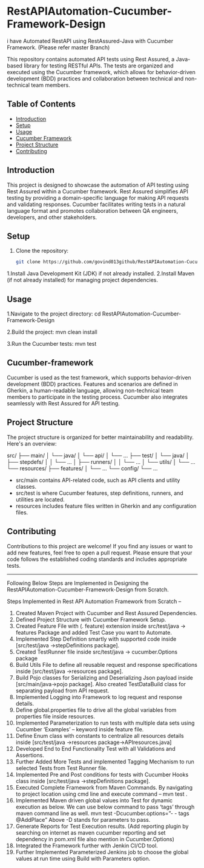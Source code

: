 # RestAPIAutomation-Cucumber-Framework-Design

i have Automated RestAPI using RestAssured-Java with Cucumber Framework. (Please refer master Branch)

This repository contains automated API tests using Rest Assured, a Java-based library for testing RESTful APIs. 
The tests are organized and executed using the Cucumber framework, which allows for behavior-driven development (BDD) practices and collaboration between technical and non-technical team members.

## Table of Contents

- [Introduction](#introduction)
- [Setup](#setup)
- [Usage](#usage)
- [Cucumber Framework](#cucumber-framework)
- [Project Structure](#project-structure)
- [Contributing](#contributing)

## Introduction

This project is designed to showcase the automation of API testing using Rest Assured within a Cucumber framework. Rest Assured simplifies API testing by providing a domain-specific language for making API requests and validating responses. 
Cucumber facilitates writing tests in a natural language format and promotes collaboration between QA engineers, developers, and other stakeholders.

## Setup

1. Clone the repository:

   ```bash
   git clone https://github.com/govind013github/RestAPIAutomation-Cucumber-Framework-Design.git

1.Install Java Development Kit (JDK) if not already installed.
2.Install Maven (if not already installed) for managing project dependencies.

## Usage
1.Navigate to the project directory:
cd RestAPIAutomation-Cucumber-Framework-Design

2.Build the project:
mvn clean install

3.Run the Cucumber tests:
mvn test

## Cucumber-framework
Cucumber is used as the test framework, which supports behavior-driven development (BDD) practices. Features and scenarios are defined in Gherkin, a human-readable language, allowing non-technical team members to participate in the testing process. Cucumber also integrates seamlessly with Rest Assured for API testing.

## Project Structure
The project structure is organized for better maintainability and readability. Here's an overview:


src/
├── main/
│   └── java/
│       └── api/
│           └── ...
├── test/
│   └── java/
│       ├── stepdefs/
│       │   └── ...
│       ├── runners/
│       │   └── ...
│       └── utils/
│           └── ...
└── resources/
    ├── features/
    │   └── ...
    └── config/
        └── ...

        
- src/main contains API-related code, such as API clients and utility classes.
- src/test is where Cucumber features, step definitions, runners, and utilities are located.
- resources includes feature files written in Gherkin and any configuration files.


## Contributing
Contributions to this project are welcome! If you find any issues or want to add new features, feel free to open a pull request. Please ensure that your code follows the established coding standards and includes appropriate tests.

--------------------------------------------------------------------------------------------------------------------------------------------------------------------------------------------------------------------------------------
Following Below Steps are Implemented in Designing the RestAPIAutomation-Cucumber-Framework-Design from Scratch.

Steps Implemented in Rest API Automation Framework from Scratch – 

1.	Created Maven Project with Cucumber and Rest Assured Dependencies.
2.	Defined Project Structure with Cucumber Framework Setup.
3.	Created Feature File with (. feature) extension inside src/test/java -> features Package and added Test Case you want to Automate.
4.	Implemented Step Definition smartly with supported code inside 
[src/test/java ->stepDefinitions package].
5.	Created TestRunner file inside src/test/java -> cucumber.Options package
6.	Build Utils File to define all reusable request and response specifications inside
[src/test/java ->resources package].
7.	Build Pojo classes for Serializing and Deserializing Json payload inside 
[src/main/java->pojo package]. 
Also created TestDataBuild class for separating payload from API request.
8.	Implemented Logging into Framework to log request and response details.
9.	Define global.properties file to drive all the global variables from properties file 
inside resources.
10.	Implemented Parameterization to run tests with multiple data sets using Cucumber
‘Examples’ – keyword inside feature file.
11.	Define Enum class with constants to centralize all resources details inside [src/test/java ->resources package->APIresources.java]
12.	Developed End to End Functionality Test with all Validations and Assertions.
13.	 Further Added More Tests and implemented Tagging Mechanism to run selected Tests from Test Runner file.
14.	Implemented Pre and Post conditions for tests with Cucumber Hooks class inside
[src/test/java ->stepDefinitions package].
15.	Executed Complete Framework from Maven Commands. By navigating to project location using cmd line and execute command – mvn test .
16.	Implemented Maven driven global values into Test for dynamic execution as below.
We can use below command to pass ‘tags’ through maven command line as well.
mvn test -Dcucumber.options=”- - tags @AddPlace”
Above -D stands for parameters to pass.
17.	Generate Reports for Test Execution results. (Add reporting plugin by searching on internet as maven cucumber reporting and set dependency in pom.xml file also mention in Cucumber.Options)
18.	Integrated the Framework further with Jenkin CI/CD tool.
19.	Further Implemented Parameterized Jenkins job to choose the global values at run time using Build with Parameters option.






